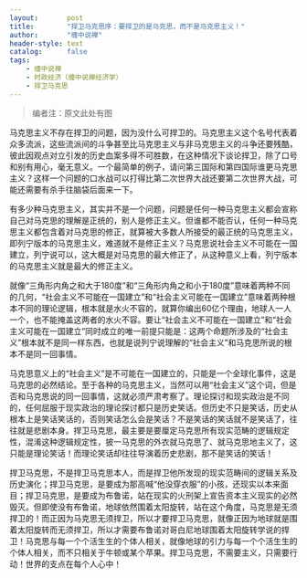 ```yaml
---
layout:       post
title:        "捍卫马克思序：要捍卫的是马克思，而不是马克思主义！"
author:       "缠中说禅"
header-style: text
catalog:      false
tags:
    - 缠中说禅
    - 时政经济（缠中说禅经济学）
    - 捍卫马克思
---
```


> 编者注：原文此处有图



马克思主义不存在捍卫的问题，因为没什么可捍卫的。马克思主义这个名号代表着众多流派，这些流派间的斗争甚至比马克思主义与非马克思主义的斗争还要残酷，彼此因观点对立引发的历史血案多得不可胜数，在这种情况下谈论捍卫，除了口号和别有用心，毫无意义。一个最简单的例子，请问第三国际和第四国际谁更马克思主义？这样一个问题的口水战可以打得比第二次世界大战还要第二次世界大战，可能还需要有杀手往脑袋后面来一下。



有多少种马克思主义，其实并不是一个问题，问题是任何一种马克思主义都会宣称自己对马克思的理解是正统的，别人是修正主义。但谁都不能否认，任何一种马克思主义都包含着对马克思的修正，就算被大多数人所接受的最正统的马克思主义，即列宁版本的马克思主义，难道就不是修正主义？马克思说社会主义不可能在一国建立，列宁说可以，这大概是对马克思的最大修正了，从这种意义上看，列宁版本的马克思主义就是最大的修正主义。



就像“三角形内角之和大于180度”和“三角形内角之和小于180度”意味着两种不同的几何，“社会主义不可能在一国建立”和“社会主义可能在一国建立”意味着两种根本不同的理论逻辑，根本就是水火不容的，就算你编出60亿个理由，地球人一人一个，也不能掩盖这两者的水火不容。要让“社会主义不可能在一国建立”和“社会主义可能在一国建立”同时成立的唯一前提只能是：这两个命题所涉及的“社会主义”根本就不是同一样东西，也就是说列宁说理解的“社会主义”和马克思所说的根本不是同一回事情。



马克思意义上的“社会主义”是不可能在一国建立的，只能是一个全球化事件，这是马克思的必然结论。至于各种的马克思主义，当然可以用“社会主义”这个词，但是否和马克思说的同一回事情，这就必须严肃考察了。理论探讨和现实政治是不同的，任何屈服于现实政治的理论探讨都只是历史笑话。但历史不只是笑话，历史从根本上是笑话笑话的，否则笑话怎么会是笑话？不是笑话的笑话就不是笑话了，往往就是悲剧本身。捍卫马克思，最主要是要厘定马克思所有现实范畴的逻辑规定性，混淆这种逻辑规定性，披一马克思的外衣就马克思了、就马克思地主义了，这只能是理论笑话！而理论笑话却往往导演着历史悲剧，那不是笑话的笑话！



捍卫马克思，不是捍卫马克思本人，而是捍卫他所发现的现实范畴间的逻辑关系及历史演化；捍卫马克思，是要成为那高喊“他没穿衣服”的小孩，还现实以本来面目；捍卫马克思，是要成为布鲁诺，站在现实的火刑架上宣告资本主义现实的必然毁灭。但即使没有布鲁诺，地球依然围着太阳旋转，站在这个角度，马克思是无须捍卫的！而正因为马克思无须捍卫，所以才要捍卫马克思，就像正因为地球就是围着太阳旋转而无须捍卫，所以才需要布鲁诺对哥白尼地球围着太阳旋转学说的捍卫！马克思与每一个个活生生的个体人相关，就像地球的引力与每一个个活生生的个体人相关，而不只相关于牛顿或某个苹果。捍卫马克思，不需要主义，只需要行动！世界的支点在每个人心中！
